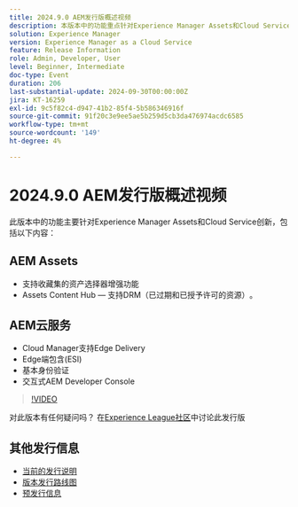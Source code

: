 ```yaml
---
title: 2024.9.0 AEM发行版概述视频
description: 本版本中的功能重点针对Experience Manager Assets和Cloud Service创新，包括以下内容：AEM Assets — 支持收藏集的资产选择器增强​Assets Content Hub — 支持DRM（已过期和已授予许可的资产）​AEM云服务 — Cloud Manager对Edge Delivery​的Edge Side Include (ESI)​基本身份验证​交互式AEM Developer Console
solution: Experience Manager
version: Experience Manager as a Cloud Service
feature: Release Information
role: Admin, Developer, User
level: Beginner, Intermediate
doc-type: Event
duration: 206
last-substantial-update: 2024-09-30T00:00:00Z
jira: KT-16259
exl-id: 9c5f82c4-d947-41b2-85f4-5b586346916f
source-git-commit: 91f20c3e9ee5ae5b259d5cb3da476974acdc6585
workflow-type: tm+mt
source-wordcount: '149'
ht-degree: 4%

---
```


# 2024.9.0 AEM发行版概述视频

此版本中的功能主要针对Experience Manager Assets和Cloud Service创新，包括以下内容：

## AEM Assets

* 支持收藏集的资产选择器增强功能&#x200B;
* Assets Content Hub — 支持DRM（已过期和已授予许可的资源）&#x200B;。

## AEM云服务

* Cloud Manager支持Edge Delivery&#x200B;
* Edge端包含(ESI)&#x200B;
* 基本身份验证&#x200B;
* 交互式AEM Developer Console

>[!VIDEO](https://video.tv.adobe.com/v/3434847/?learn=on)

对此版本有任何疑问吗？  在[Experience League社区](https://adobe.ly/4eqofkS)中讨论此发行版

## 其他发行信息

* [当前的发行说明](https://experienceleague.adobe.com/docs/experience-manager-cloud-service/content/release-notes/home.html?lang=zh-Hans)
* [版本发行路线图](https://experienceleague.adobe.com/docs/experience-manager-release-information/aem-release-updates/update-releases-roadmap.html?lang=zh-Hans)
* [预发行信息](https://experienceleague.adobe.com/docs/experience-manager-cloud-service/content/release-notes/prerelease.html?lang=zh-Hans)
